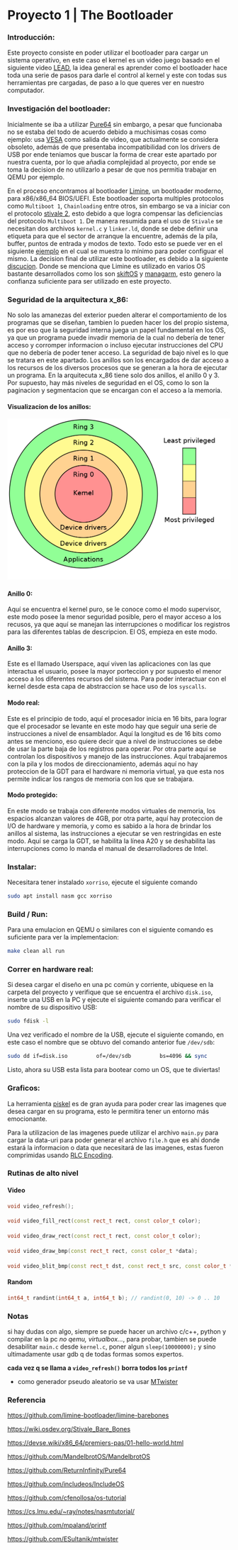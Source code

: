 # Proyecto 1 | The Bootloader

### Introducción:

Este proyecto consiste en poder utilizar el bootloader para cargar un sistema operativo, en este caso el kernel es un video juego basado en el siguiente video [LEAD](https://www.youtube.com/watch?v=pJuJIqd1Uhw), la idea general es aprender como el bootloader hace toda una serie de pasos para darle el control al kernel y este con todas sus herramientas pre cargadas, de paso a lo que queres ver en nuestro computador. 

### Investigación del bootloader:

Inicialmente se iba a utilizar [Pure64](https://github.com/ReturnInfinity/Pure64) sin embargo, a pesar que funcionaba no se estaba del todo de acuerdo debido a muchisimas cosas como ejemplo: usa [VESA](https://wiki.osdev.org/VESA_Video_Modes) como salida de video, que actualmente se considera obsoleto, además de que presentaba incompatibilidad con los drivers de USB por ende teniamos que buscar la forma de crear este apartado por nuestra cuenta, por lo que añadia complejidad al proyecto, por ende se toma la decision de no utilizarlo a pesar de que nos permitia trabajar en QEMU por ejemplo.

En el proceso encontramos al bootloader [Limine](https://github.com/limine-bootloader/limine), un bootloader moderno, para x86/x86_64 BIOS/UEFI. Este bootloader soporta multiples protocolos como `Multiboot 1`, `Chainloading` entre otros, sin embargo se va a iniciar con el protocolo [stivale 2](https://github.com/stivale/stivale), esto debido a que logra compensar las deficiencias del protocolo `Multiboot 1`. De manera resumida para el uso de `Stivale` se necesitan dos archivos `kernel.c` y `linker.ld`, donde se debe definir una etiqueta para que el sector de arranque la encuentre, además de la pila, buffer, puntos de entrada y modos de texto. Todo esto se puede ver en el siguiente [ejemplo](https://wiki.osdev.org/Stivale_Bare_Bones) en el cual se muestra lo mínimo para poder configuar el mismo. La decision final de utilizar este bootloader, es debido a la siguiente [discucion](https://forum.osdev.org/viewtopic.php?f=11&t=37455). Donde se menciona que Limine es utilizado en varios OS bastante desarrollados como los son [skiftOS](https://github.com/skiftOS/skift) y [managarm](https://github.com/managarm/managarm), esto genero la confianza suficiente para ser utilizado en este proyecto.

### Seguridad de la arquitectura x_86:

No solo las amanezas del exterior pueden alterar el comportamiento de los programas que se diseñan, tambien lo pueden hacer los del propio sistema, es por eso que la seguridad interna juega un papel fundamental en los OS, ya que un programa puede invadir memoria de la cual no debería de tener acceso y corromper informacion o incluso ejecutar instrucciones del CPU que no debería de poder tener acceso. La seguridad de bajo nivel es lo que se tratara en este apartado. Los anillos son los encargados de dar acceso a los recursos de los diversos procesos que se generan a la hora de ejecutar un programa. En la arquitecuta x_86 tiene solo dos anillos, el anillo 0 y 3. Por supuesto, hay más niveles de seguridad en el OS, como lo son la paginacion y segmentacion que se encargan con el acceso a la memoria.

#### Visualizacion de los anillos:

![Anillos](https://github.com/eos175/OS_embedded_p1/blob/master/res/rings.png)

#### Anillo 0:
Aquí se encuentra el kernel puro, se le conoce como el modo supervisor, este modo posee la menor seguridad posible, pero el mayor acceso a los recusos, ya que aquí se manejan las interrupciones o modificar los registros para las diferentes tablas de descripcion. El OS, empieza en este modo.

#### Anillo 3:
Este es el llamado Userspace, aquí viven las aplicaciones con las que interactua el usuario, posee la mayor porteccion y por supuesto el menor acceso a los diferentes recursos del sistema. Para poder interactuar con el kernel desde esta capa de abstraccion se hace uso de los `syscalls`. 

#### Modo real:

Este es el principio de todo, aquí el procesador inicia en 16 bits, para lograr que el procesador se levante en este modo hay que seguir una serie de instrucciones a nivel de ensamblador. Aquí la longitud es de 16 bits como antes se menciono, eso quiere decir que a nivel de instrucciones se debe de usar la parte baja de los registros para operar. Por otra parte aquí se controlan los dispositivos y manejo de las instrucciones. Aquí trabajaremos con la pila y los modos de direccionamiento, además aquí no hay proteccion de la GDT para el hardware ni memoria virtual, ya que esta nos permite indicar los rangos de memoria con los que se trabajara.


#### Modo protegido:

En este modo se trabaja con diferente modos virtuales de memoria, los espacios alcanzan valores de 4GB, por otra parte, aquí hay proteccion de I/O de hardware y memoria, y como es sabido a la hora de brindar los anillos al sistema, las instrucciones a ejecutar se ven restringidas en este modo. Aquí se carga la GDT, se habilita la línea A20 y se deshabilita las interrupciones como lo manda el manual de desarrolladores de Intel.



### Instalar:

Necesitara tener instalado `xorriso`, ejecute el siguiente comando

```bash
sudo apt install nasm gcc xorriso
```

### Build / Run:

Para una emulacion en QEMU o similares con el siguiente comando es suficiente para ver la implementacion:

```bash
make clean all run
```

### Correr en hardware real:

Si desea cargar el diseño en una pc común y corriente, ubiquese en la carpeta del proyecto y verifique que se encuentra el archivo `disk.iso`, inserte una USB en la PC y ejecute el siguiente comando para verificar el nombre de su dispositivo USB:


```bash
sudo fdisk -l
```
Una vez verificado el nombre de la USB, ejecute el siguiente comando, en este caso el nombre que se obtuvo del comando anterior fue `/dev/sdb`:

```bash
sudo dd if=disk.iso         of=/dev/sdb         bs=4096 && sync
```


Listo, ahora su USB esta lista para bootear como un OS, que te diviertas!


### Graficos:

La herramienta [piskel](https://www.piskelapp.com) es de gran ayuda para poder crear las imagenes que desea cargar en su programa, esto le permitira tener un entorno más emocionante.


Para la utilizacion de las imagenes puede utilizar el archivo `main.py` para cargar la data-uri para poder generar el archivo `file.h` que es ahí donde estará la informacion o data que necesitará de las imagenes, estas fueron comprimidas usando [RLC Encoding](https://es.wikipedia.org/wiki/Run-length_encoding).


### Rutinas de alto nivel


#### Video

```c++
void video_refresh();

void video_fill_rect(const rect_t rect, const color_t color);

void video_draw_rect(const rect_t rect, const color_t color);

void video_draw_bmp(const rect_t rect, const color_t *data);

void video_blit_bmp(const rect_t dst, const rect_t src, const color_t *data);
```

#### Random

```c++
int64_t randint(int64_t a, int64_t b); // randint(0, 10) -> 0 .. 10
```

### Notas 

si hay dudas con algo, siempre se puede hacer un archivo c/c++, python y compilar en la pc *no qemu, virtualbox...*, para probar, tambien se puede desabilitar `main.c` desde `kernel.c`, poner algun `sleep(10000000);` y sino ultimadamente usar gdb q de todas formas somos expertos. 

**cada vez q se llama a `video_refresh()` borra todos los `printf`**

- como generador pseudo aleatorio se va usar [MTwister](https://github.com/ESultanik/mtwister)





### Referencia

https://github.com/limine-bootloader/limine-barebones

https://wiki.osdev.org/Stivale_Bare_Bones

https://devse.wiki/x86_64/premiers-pas/01-hello-world.html

https://github.com/MandelbrotOS/MandelbrotOS

https://github.com/ReturnInfinity/Pure64

https://github.com/includeos/IncludeOS

https://github.com/cfenollosa/os-tutorial

https://cs.lmu.edu/~ray/notes/nasmtutorial/

https://github.com/mpaland/printf

https://github.com/ESultanik/mtwister

